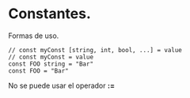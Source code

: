 # Constantes.
Formas de uso.

	// const myConst [string, int, bool, ...] = value
	// const myConst = value
	const FOO string = "Bar"
	const FOO = "Bar"
No se puede usar el operador **:=**
